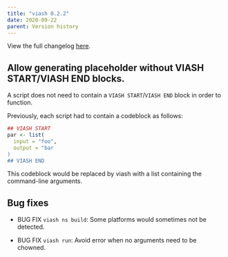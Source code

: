 ```yaml
---
title: "viash 0.2.2"
date: 2020-09-22
parent: Version history
---
```


View the full changelog
[here](https://github.com/data-intuitive/viash/blob/master/CHANGELOG.md).

## Allow generating placeholder without VIASH START/VIASH END blocks.

A script does not need to contain a `VIASH START`/`VIASH END` block in
order to function.

Previously, each script had to contain a codeblock as follows:

``` r
## VIASH START
par <- list(
  input = "foo",
  output = "bar
)
## VIASH END
```

This codeblock would be replaced by viash with a list containing the
command-line arguments.

## Bug fixes

  - BUG FIX `viash ns build`: Some platforms would sometimes not be
    detected.

  - BUG FIX `viash run`: Avoid error when no arguments need to be
    chowned.
